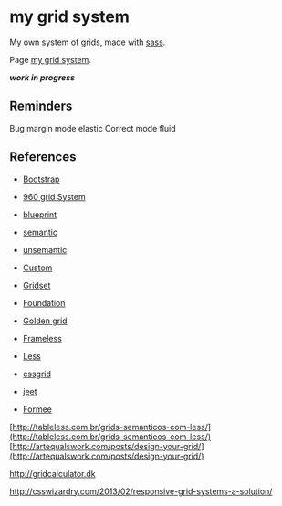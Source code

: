 # my grid system

My own system of grids, made with [sass](http://sass-lang.com/).

Page [my grid system](http://tiagoporto.github.io/my-grid-system/).

*************work in progress*************

## Reminders

Bug margin mode elastic
Correct mode fluid

## References

* [Bootstrap](http://getbootstrap.com/css/#grid)

* [960 grid System](http://960.gs/)

* [blueprint](http://www.blueprintcss.org/)

* [semantic](http://semantic.gs/)

* [unsemantic](http://unsemantic.com/)

* [Custom](http://custom.gs/)

* [Gridset](https://gridsetapp.com/)

* [Foundation](http://foundation.zurb.com/grid.html)

* [Golden grid](http://goldengridsystem.com/)

* [Frameless](http://framelessgrid.com/)

* [Less](http://lessframework.com/)

* [cssgrid](http://cssgrid.net/)

* [jeet](http://jeet.gs/)

* [Formee](https://github.com/bernarddeluna/Formee)

[http://tableless.com.br/grids-semanticos-com-less/](http://tableless.com.br/grids-semanticos-com-less/)
[http://artequalswork.com/posts/design-your-grid/](http://artequalswork.com/posts/design-your-grid/)

http://gridcalculator.dk

http://csswizardry.com/2013/02/responsive-grid-systems-a-solution/
